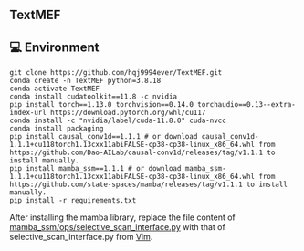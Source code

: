 ## TextMEF
## :computer: Environment

```shell
git clone https://github.com/hqj9994ever/TextMEF.git
conda create -n TextMEF python=3.8.18
conda activate TextMEF
conda install cudatoolkit==11.8 -c nvidia
pip install torch==1.13.0 torchvision==0.14.0 torchaudio==0.13--extra-index-url https://download.pytorch.org/whl/cu117
conda install -c "nvidia/label/cuda-11.8.0" cuda-nvcc
conda install packaging
pip install causal_conv1d==1.1.1 # or download causal_conv1d-1.1.1+cu118torch1.13cxx11abiFALSE-cp38-cp38-linux_x86_64.whl from https://github.com/Dao-AILab/causal-conv1d/releases/tag/v1.1.1 to install manually.
pip install mamba_ssm==1.1.1 # or download mamba_ssm-1.1.1+cu118torch1.13cxx11abiFALSE-cp38-cp38-linux_x86_64.whl from https://github.com/state-spaces/mamba/releases/tag/v1.1.1 to install manually.
pip install -r requirements.txt
```
After installing the mamba library, replace the file content of <u>mamba_ssm/ops/selective_scan_interface.py</u> with that of selective_scan_interface.py from [Vim](https://github.com/hustvl/Vim).